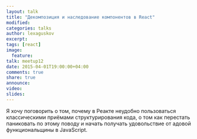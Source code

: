 ```yaml
---
layout: talk
title: "Декомпозиция и наследование компонентов в React"
modified:
categories: talks
author: lexaguskov
excerpt:
tags: [react]
image:
  feature:
talk: meetup12
date: 2015-04-01T19:00:00+04:00
comments: true
share: true
announce:  
video: 
slides: 
---
```



Я хочу поговорить о том, почему в Реакте неудобно пользоваться классическими приёмами структурирования кода, 
о том как перестать паниковать по этому поводу и начать получать удовольствие от адовой функциональщины в JavaScript.
